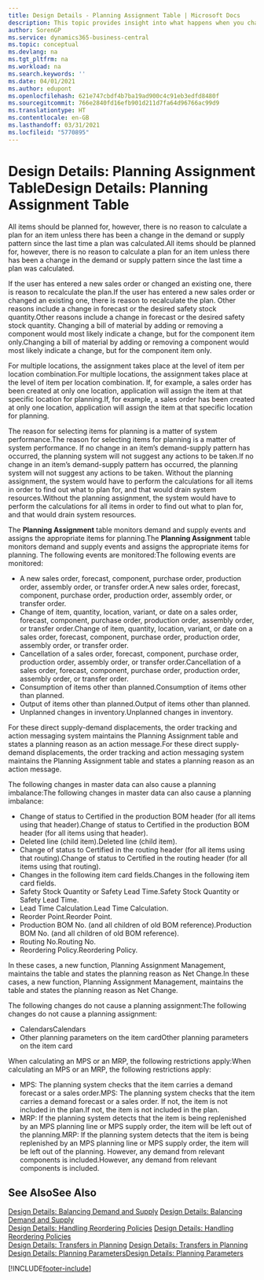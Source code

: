 ```yaml
---
title: Design Details - Planning Assignment Table | Microsoft Docs
description: This topic provides insight into what happens when you change how you plan for an item.
author: SorenGP
ms.service: dynamics365-business-central
ms.topic: conceptual
ms.devlang: na
ms.tgt_pltfrm: na
ms.workload: na
ms.search.keywords: ''
ms.date: 04/01/2021
ms.author: edupont
ms.openlocfilehash: 621e747cbdf4b7ba19ad900c4c91eb3edfd8480f
ms.sourcegitcommit: 766e2840fd16efb901d211d7fa64d96766ac99d9
ms.translationtype: HT
ms.contentlocale: en-GB
ms.lasthandoff: 03/31/2021
ms.locfileid: "5770895"
---
```

# <a name="design-details-planning-assignment-table"></a><span data-ttu-id="20415-103">Design Details: Planning Assignment Table</span><span class="sxs-lookup"><span data-stu-id="20415-103">Design Details: Planning Assignment Table</span></span>
<span data-ttu-id="20415-104">All items should be planned for, however, there is no reason to calculate a plan for an item unless there has been a change in the demand or supply pattern since the last time a plan was calculated.</span><span class="sxs-lookup"><span data-stu-id="20415-104">All items should be planned for, however, there is no reason to calculate a plan for an item unless there has been a change in the demand or supply pattern since the last time a plan was calculated.</span></span>  

<span data-ttu-id="20415-105">If the user has entered a new sales order or changed an existing one, there is reason to recalculate the plan.</span><span class="sxs-lookup"><span data-stu-id="20415-105">If the user has entered a new sales order or changed an existing one, there is reason to recalculate the plan.</span></span> <span data-ttu-id="20415-106">Other reasons include a change in forecast or the desired safety stock quantity.</span><span class="sxs-lookup"><span data-stu-id="20415-106">Other reasons include a change in forecast or the desired safety stock quantity.</span></span> <span data-ttu-id="20415-107">Changing a bill of material by adding or removing a component would most likely indicate a change, but for the component item only.</span><span class="sxs-lookup"><span data-stu-id="20415-107">Changing a bill of material by adding or removing a component would most likely indicate a change, but for the component item only.</span></span>  

<span data-ttu-id="20415-108">For multiple locations, the assignment takes place at the level of item per location combination.</span><span class="sxs-lookup"><span data-stu-id="20415-108">For multiple locations, the assignment takes place at the level of item per location combination.</span></span> <span data-ttu-id="20415-109">If, for example, a sales order has been created at only one location, application will assign the item at that specific location for planning.</span><span class="sxs-lookup"><span data-stu-id="20415-109">If, for example, a sales order has been created at only one location, application will assign the item at that specific location for planning.</span></span>  

<span data-ttu-id="20415-110">The reason for selecting items for planning is a matter of system performance.</span><span class="sxs-lookup"><span data-stu-id="20415-110">The reason for selecting items for planning is a matter of system performance.</span></span> <span data-ttu-id="20415-111">If no change in an item’s demand-supply pattern has occurred, the planning system will not suggest any actions to be taken.</span><span class="sxs-lookup"><span data-stu-id="20415-111">If no change in an item’s demand-supply pattern has occurred, the planning system will not suggest any actions to be taken.</span></span> <span data-ttu-id="20415-112">Without the planning assignment, the system would have to perform the calculations for all items in order to find out what to plan for, and that would drain system resources.</span><span class="sxs-lookup"><span data-stu-id="20415-112">Without the planning assignment, the system would have to perform the calculations for all items in order to find out what to plan for, and that would drain system resources.</span></span>  

<span data-ttu-id="20415-113">The **Planning Assignment** table monitors demand and supply events and assigns the appropriate items for planning.</span><span class="sxs-lookup"><span data-stu-id="20415-113">The **Planning Assignment** table monitors demand and supply events and assigns the appropriate items for planning.</span></span> <span data-ttu-id="20415-114">The following events are monitored:</span><span class="sxs-lookup"><span data-stu-id="20415-114">The following events are monitored:</span></span>  

* <span data-ttu-id="20415-115">A new sales order, forecast, component, purchase order, production order, assembly order, or transfer order.</span><span class="sxs-lookup"><span data-stu-id="20415-115">A new sales order, forecast, component, purchase order, production order, assembly order, or transfer order.</span></span>  
* <span data-ttu-id="20415-116">Change of item, quantity, location, variant, or date on a sales order, forecast, component, purchase order, production order, assembly order, or transfer order.</span><span class="sxs-lookup"><span data-stu-id="20415-116">Change of item, quantity, location, variant, or date on a sales order, forecast, component, purchase order, production order, assembly order, or transfer order.</span></span>  
* <span data-ttu-id="20415-117">Cancellation of a sales order, forecast, component, purchase order, production order, assembly order, or transfer order.</span><span class="sxs-lookup"><span data-stu-id="20415-117">Cancellation of a sales order, forecast, component, purchase order, production order, assembly order, or transfer order.</span></span>  
* <span data-ttu-id="20415-118">Consumption of items other than planned.</span><span class="sxs-lookup"><span data-stu-id="20415-118">Consumption of items other than planned.</span></span>  
* <span data-ttu-id="20415-119">Output of items other than planned.</span><span class="sxs-lookup"><span data-stu-id="20415-119">Output of items other than planned.</span></span>  
* <span data-ttu-id="20415-120">Unplanned changes in inventory.</span><span class="sxs-lookup"><span data-stu-id="20415-120">Unplanned changes in inventory.</span></span>  

<span data-ttu-id="20415-121">For these direct supply-demand displacements, the order tracking and action messaging system maintains the Planning Assignment table and states a planning reason as an action message.</span><span class="sxs-lookup"><span data-stu-id="20415-121">For these direct supply-demand displacements, the order tracking and action messaging system maintains the Planning Assignment table and states a planning reason as an action message.</span></span>  

<span data-ttu-id="20415-122">The following changes in master data can also cause a planning imbalance:</span><span class="sxs-lookup"><span data-stu-id="20415-122">The following changes in master data can also cause a planning imbalance:</span></span>  

* <span data-ttu-id="20415-123">Change of status to Certified in the production BOM header (for all items using that header).</span><span class="sxs-lookup"><span data-stu-id="20415-123">Change of status to Certified in the production BOM header (for all items using that header).</span></span>  
* <span data-ttu-id="20415-124">Deleted line (child item).</span><span class="sxs-lookup"><span data-stu-id="20415-124">Deleted line (child item).</span></span>  
* <span data-ttu-id="20415-125">Change of status to Certified in the routing header (for all items using that routing).</span><span class="sxs-lookup"><span data-stu-id="20415-125">Change of status to Certified in the routing header (for all items using that routing).</span></span>  
* <span data-ttu-id="20415-126">Changes in the following item card fields.</span><span class="sxs-lookup"><span data-stu-id="20415-126">Changes in the following item card fields.</span></span>  
* <span data-ttu-id="20415-127">Safety Stock Quantity or Safety Lead Time.</span><span class="sxs-lookup"><span data-stu-id="20415-127">Safety Stock Quantity or Safety Lead Time.</span></span>  
* <span data-ttu-id="20415-128">Lead Time Calculation.</span><span class="sxs-lookup"><span data-stu-id="20415-128">Lead Time Calculation.</span></span>  
* <span data-ttu-id="20415-129">Reorder Point.</span><span class="sxs-lookup"><span data-stu-id="20415-129">Reorder Point.</span></span>  
* <span data-ttu-id="20415-130">Production BOM No. (and all children of old BOM reference).</span><span class="sxs-lookup"><span data-stu-id="20415-130">Production BOM No. (and all children of old BOM reference).</span></span>  
* <span data-ttu-id="20415-131">Routing No.</span><span class="sxs-lookup"><span data-stu-id="20415-131">Routing No.</span></span>  
* <span data-ttu-id="20415-132">Reordering Policy.</span><span class="sxs-lookup"><span data-stu-id="20415-132">Reordering Policy.</span></span>  

<span data-ttu-id="20415-133">In these cases, a new function, Planning Assignment Management, maintains the table and states the planning reason as Net Change.</span><span class="sxs-lookup"><span data-stu-id="20415-133">In these cases, a new function, Planning Assignment Management, maintains the table and states the planning reason as Net Change.</span></span>  

<span data-ttu-id="20415-134">The following changes do not cause a planning assignment:</span><span class="sxs-lookup"><span data-stu-id="20415-134">The following changes do not cause a planning assignment:</span></span>  

* <span data-ttu-id="20415-135">Calendars</span><span class="sxs-lookup"><span data-stu-id="20415-135">Calendars</span></span>  
* <span data-ttu-id="20415-136">Other planning parameters on the item card</span><span class="sxs-lookup"><span data-stu-id="20415-136">Other planning parameters on the item card</span></span>  

<span data-ttu-id="20415-137">When calculating an MPS or an MRP, the following restrictions apply:</span><span class="sxs-lookup"><span data-stu-id="20415-137">When calculating an MPS or an MRP, the following restrictions apply:</span></span>  

* <span data-ttu-id="20415-138">MPS: The planning system checks that the item carries a demand forecast or a sales order.</span><span class="sxs-lookup"><span data-stu-id="20415-138">MPS: The planning system checks that the item carries a demand forecast or a sales order.</span></span> <span data-ttu-id="20415-139">If not, the item is not included in the plan.</span><span class="sxs-lookup"><span data-stu-id="20415-139">If not, the item is not included in the plan.</span></span>  
* <span data-ttu-id="20415-140">MRP: If the planning system detects that the item is being replenished by an MPS planning line or MPS supply order, the item will be left out of the planning.</span><span class="sxs-lookup"><span data-stu-id="20415-140">MRP: If the planning system detects that the item is being replenished by an MPS planning line or MPS supply order, the item will be left out of the planning.</span></span> <span data-ttu-id="20415-141">However, any demand from relevant components is included.</span><span class="sxs-lookup"><span data-stu-id="20415-141">However, any demand from relevant components is included.</span></span>  

## <a name="see-also"></a><span data-ttu-id="20415-142">See Also</span><span class="sxs-lookup"><span data-stu-id="20415-142">See Also</span></span>  
<span data-ttu-id="20415-143">[Design Details: Balancing Demand and Supply](design-details-balancing-demand-and-supply.md) </span><span class="sxs-lookup"><span data-stu-id="20415-143">[Design Details: Balancing Demand and Supply](design-details-balancing-demand-and-supply.md) </span></span>  
<span data-ttu-id="20415-144">[Design Details: Handling Reordering Policies](design-details-handling-reordering-policies.md) </span><span class="sxs-lookup"><span data-stu-id="20415-144">[Design Details: Handling Reordering Policies](design-details-handling-reordering-policies.md) </span></span>  
<span data-ttu-id="20415-145">[Design Details: Transfers in Planning](design-details-transfers-in-planning.md) </span><span class="sxs-lookup"><span data-stu-id="20415-145">[Design Details: Transfers in Planning](design-details-transfers-in-planning.md) </span></span>  
[<span data-ttu-id="20415-146">Design Details: Planning Parameters</span><span class="sxs-lookup"><span data-stu-id="20415-146">Design Details: Planning Parameters</span></span>](design-details-planning-parameters.md)  


[!INCLUDE[footer-include](includes/footer-banner.md)]